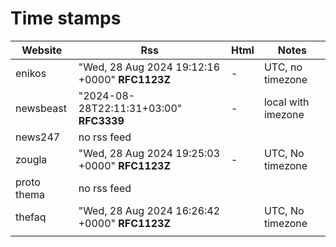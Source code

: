 # Time stamps 

| Website     | Rss                                                      | Html | Notes              |
| ----------- |----------------------------------------------------------|------|--------------------|
| enikos      | "Wed, 28 Aug 2024 19:12:16 +0000" **RFC1123Z**           | -    | UTC, no timezone   |
| newsbeast   | "2024-08-28T22:11:31+03:00" **RFC3339**                  | -    | local with imezone |
| news247     | no rss feed                                              |      |
| zougla      | "Wed, 28 Aug 2024 19:25:03 +0000"        **RFC1123Z**    | -    | UTC, No timezone   |
| proto thema | no rss feed                                              |      |
| thefaq      | "Wed, 28 Aug 2024 16:26:42 +0000"           **RFC1123Z** |      |   UTC, No timezone    |
|             |                                                          |      |